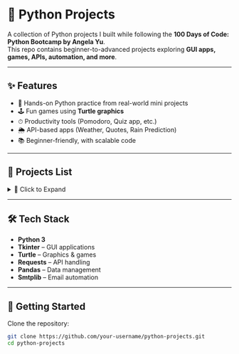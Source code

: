 # 🐍 Python Projects  

A collection of Python projects I built while following the **100 Days of Code: Python Bootcamp by Angela Yu**.  
This repo contains beginner-to-advanced projects exploring **GUI apps, games, APIs, automation, and more**.  

---

## ✨ Features
- 🎯 Hands-on Python practice from real-world mini projects  
- 🕹️ Fun games using **Turtle graphics**  
- ⏱ Productivity tools (Pomodoro, Quiz app, etc.)  
- 🌦 API-based apps (Weather, Quotes, Rain Prediction)  
- 📚 Beginner-friendly, with scalable code  

---

## 📂 Projects List  

<details>
  <summary>🎉 Click to Expand</summary>

1. 🎂 **Birthday Wisher** – Sends automated birthday emails to your friends  
2. 🇫🇷 **French Learning App** – Flashcard app for learning French vocabulary  
3. 🎨 **Hirst Painting Maker** – Create colorful dot paintings inspired by Hirst using Turtle  
4. 💭 **Kanye Quotes Game** – Fetches random motivational quotes from Kanye West API  
5. ⏳ **Pomodoro Timer** – Productivity timer based on the Pomodoro technique  
6. 🏓 **Pong Game** – Classic Pong game with Python Turtle  
7. 🧠 **Quizler App** – A fun quiz game powered by API-based questions  
8. 🌧 **Rain Prediction App** – Simple weather prediction using API data  
9. 🐍 **Snake Game** – Classic Snake game with Turtle graphics  
10. 🚦 **Turtle Crossing Game** – Frogger-style crossing game using Turtle  
11. 🗺 **US States Game** – Guess all US states on a map  

</details>

---

## 🛠️ Tech Stack
- **Python 3**  
- **Tkinter** – GUI applications  
- **Turtle** – Graphics & games  
- **Requests** – API handling  
- **Pandas** – Data management  
- **Smtplib** – Email automation  

---

## 🚀 Getting Started  

Clone the repository:  
```bash
git clone https://github.com/your-username/python-projects.git
cd python-projects
